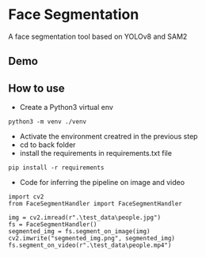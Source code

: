 # Face Segmentation
A face segmentation tool based on YOLOv8 and SAM2

## Demo
## How to use
- Create a Python3 virtual env
```
python3 -m venv ./venv
```
- Activate the environment creatred in the previous step
- cd to back folder
- install the requirements in requirements.txt file
```
pip install -r requirements
```
-  Code for inferring the pipeline on image and video
```
import cv2
from FaceSegmentHandler import FaceSegmentHandler

img = cv2.imread(r".\test_data\people.jpg")
fs = FaceSegmentHandler()
segmented_img = fs.segment_on_image(img)
cv2.imwrite("segmented_img.png", segmented_img)
fs.segment_on_video(r".\test_data\people.mp4")
```